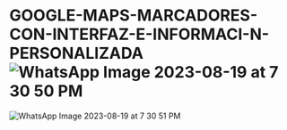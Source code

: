 # GOOGLE-MAPS-MARCADORES-CON-INTERFAZ-E-INFORMACI-N-PERSONALIZADA![WhatsApp Image 2023-08-19 at 7 30 50 PM](https://github.com/AndersonDavidJaime/GOOGLE-MAPS-MARCADORES-CON-INTERFAZ-E-INFORMACI-N-PERSONALIZADA/assets/124792573/f3bc5762-51d1-4863-b647-04aec14ed9e8)
![WhatsApp Image 2023-08-19 at 7 30 51 PM](https://github.com/AndersonDavidJaime/GOOGLE-MAPS-MARCADORES-CON-INTERFAZ-E-INFORMACI-N-PERSONALIZADA/assets/124792573/e7766484-ebc6-4047-a133-c56b2c941f1f)
